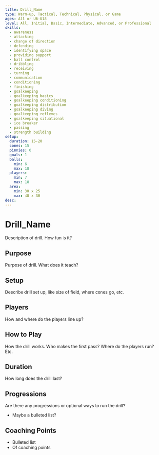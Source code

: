 ```yaml
---
title: Drill_Name
type: Warm-up, Tactical, Technical, Physical, or Game
ages: All or U6-U18
level: All, Initial, Basic, Intermediate, Advanced, or Professional
skills:
  - awareness
  - attacking
  - change of direction
  - defending
  - identifying space
  - providing support
  - ball control
  - dribbling
  - receiving
  - turning
  - communication
  - conditioning
  - finishing
  - goalkeeping
  - goalkeeping basics
  - goalkeeping conditioning
  - goalkeeping distribution
  - goalkeeping diving
  - goalkeeping reflexes
  - goalkeeping situational
  - ice breaker
  - passing
  - strength building
setup:
  duration: 15-20
  cones: 15
  pinnies: 0
  goals: 1
  balls:
    min: 6
    max: 18
  players:
    min: 7
    max: 18
  area:
    min: 30 x 25
    max: 40 x 30
desc:
---
```


<!--
## --------------------------------------------------------------------------
## How this template works
## --------------------------------------------------------------------------

1. Change Drill_Name to the title of your drill in the YAML above
2. Edit the rest of the YAML above, like `type`, `ages`, `setup`, etc.
  - Note: we've provided all the options for each, so you just have to prune any that don't apply
3. Change the main heading # Drill_Name to the title of your drill
4. Add / remove other headings and sections as needed.
5. Remove this comment block

-->

# Drill_Name

Description of drill. How fun is it?

## Purpose

Purpose of drill. What does it teach?

## Setup

Describe drill set up, like size of field, where cones go, etc.

## Players

How and where do the players line up?

## How to Play

How the drill works. Who makes the first pass? Where do the players run? Etc.

## Duration

How long does the drill last?

## Progressions

Are there any progressions or optional ways to run the drill?

- Maybe a bulleted list?

## Coaching Points

- Bulleted list
- Of coaching points
